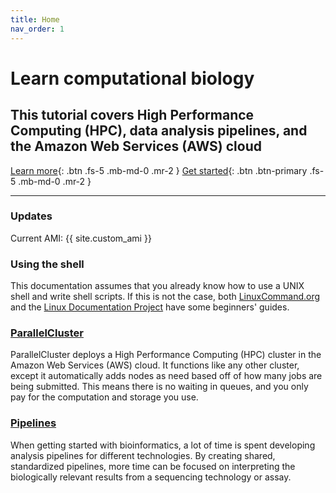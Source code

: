 ```yaml
---
title: Home
nav_order: 1
---
```


# Learn computational biology
## This tutorial covers High Performance Computing (HPC), data analysis pipelines, and the Amazon Web Services (AWS) cloud
[Learn more](/aws-docs/docs/concepts){: .btn .fs-5 .mb-md-0 .mr-2 }
[Get started](/aws-docs/docs/getstarted){: .btn .btn-primary .fs-5 .mb-md-0 .mr-2 }

---

### Updates
Current AMI: {{ site.custom_ami }}

### Using the shell
This documentation assumes that you already know how to use a UNIX shell and write shell scripts.
If this is not the case, both
[LinuxCommand.org](http://linuxcommand.org) and the
[Linux Documentation Project](https://www.tldp.org/LDP/Bash-Beginners-Guide/html/index.html) have some beginners' guides.

### [ParallelCluster](/aws-docs/docs/parallelcluster)
ParallelCluster deploys a High Performance Computing (HPC) cluster in the Amazon Web Services (AWS) cloud.
It functions like any other cluster, except it automatically adds nodes as need based off of how many jobs are being submitted.
This means there is no waiting in queues, and you only pay for the computation and storage you use.

### [Pipelines](/aws-docs/docs/pipelines)
When getting started with bioinformatics, a lot of time is spent developing analysis pipelines for different technologies.
By creating shared, standardized pipelines, more time can be focused on interpreting the biologically relevant results from a sequencing technology or assay.
